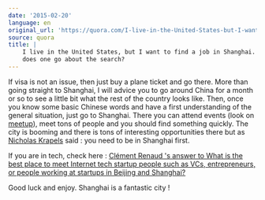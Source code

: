 ```yaml
---
date: '2015-02-20'
language: en
original_url: 'https://quora.com/I-live-in-the-United-States-but-I-want-to-find-a-job-in-Shanghai-How-does-one-go-about-the-search/answer/Clément-Renaud'
source: quora
title: |
    I live in the United States, but I want to find a job in Shanghai. How
    does one go about the search?
---
```


If visa is not an issue, then just buy a plane ticket and go there. More
than going straight to Shanghai, I will advice you to go around China
for a month or so to see a little bit what the rest of the country looks
like. Then, once you know some basic Chinese words and have a first
understanding of the general situation, just go to Shanghai. There you
can attend events (look on [meetup](http://meetup.com)), meet tons of
people and you should find something quickly. The city is booming and
there is tons of interesting opportunities there but as [Nicholas
Krapels](http://quora.com/profile/Nicholas-Krapels) said : you need to
be in Shanghai first. 
 
If you are in tech, check here : [Clément Renaud 's answer to What is
the best place to meet Internet tech startup people such as VCs,
entrepreneurs, or people working at startups in Beijing and
Shanghai?](http://quora.com/What-is-the-best-place-to-meet-Internet-tech-startup-people-such-as-VCs-entrepreneurs-or-people-working-at-startups-in-Beijing-and-Shanghai/answer/Cl%C3%A9ment-Renaud) 
 
Good luck and enjoy. 
Shanghai is a fantastic city !
